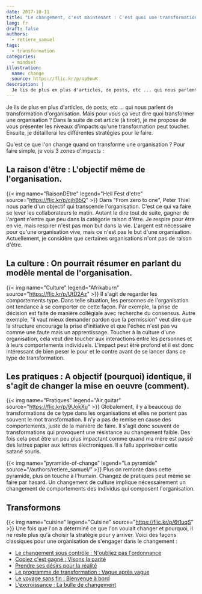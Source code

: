 ```yaml
---
date: 2017-10-11
title: "Le changement, c'est maintenant : C'est quoi une transformation ?"
lang: fr
draft: false
authors:
  - retiere_samuel
tags:
  - transformation
categories:
  - mindset
illustration:
  name: change
  source: https://flic.kr/p/op5nwK
description: |
  Je lis de plus en plus d'articles, de posts, etc ... qui nous parlent de transformation d'organisation. Mais pour vous ça veut dire quoi transformer une organisation ? Dans la suite de cet article (à tiroir), je me propose de vous présenter les niveaux d'impacts qu'une transformation peut toucher. Ensuite, je détaillerai les différentes stratégies pour le faire.
---
```

Je lis de plus en plus d'articles, de posts, etc ... qui nous parlent de transformation d'organisation. Mais pour vous ça veut dire quoi transformer une organisation ? Dans la suite de cet article (à tiroir), je me propose de vous présenter les niveaux d'impacts qu'une transformation peut toucher. Ensuite, je détaillerai les différentes stratégies pour le faire.

Qu'est ce que l'on change quand on transforme une organisation ? Pour faire simple, je vois 3 zones d'impacts :

## La raison d'être : L'objectif même de l'organisation.
{{< img name="RaisonDEtre" legend="Hell Fest d'etre" source="https://flic.kr/p/cjhBbQ" >}}
Dans "From zero to one", Peter Thiel nous parle d'un objectif qui transcende l'organisation. C'est ce qui va faire se lever les collaborateurs le matin. Autant le dire tout de suite, gagner de l'argent n'entre que peu dans la catégorie raison d'être. Je respire pour être en vie, mais respirer n'est pas mon but dans la vie. L'argent est nécessaire pour qu'une organisation vive, mais ce n'est pas le but d'une organisation. Actuellement, je considère que certaines organisations n'ont pas de raison d'être.

## La culture : On pourrait résumer en parlant du modèle mental de l'organisation.
{{< img name="Culture" legend="Afrikaburn" source="https://flic.kr/p/UtD2Az" >}}
Il s'agit de regarder les comportements type. Dans telle situation, les personnes de l'organisation ont tendance à se comporter de cette façon. Par exemple, la prise de décision est faite de manière collégiale avec recherche du consensus. Autre exemple, "il vaut mieux demander pardon que la permission" veut dire que la structure encourage la prise d'initiative et que l'échec n'est pas vu comme une faute mais un apprentissage. Toucher à la culture d'une organisation, cela veut dire toucher aux interactions entre les personnes et à leurs comportements individuels. L'impact peut être profond et il est donc intéressant de bien peser le pour et le contre avant de se lancer dans ce type de transformation.

## Les pratiques : A objectif (pourquoi) identique, il s'agit de changer la mise en oeuvre (comment).
{{< img name="Pratiques" legend="Air guitar" source="https://flic.kr/p/9UokXu" >}}
Globalement, il y a beaucoup de transformations de ce type dans les organisations et elles ne portent pas souvent le mot transformation. Il n'y a pas de remise en cause des comportements, juste de la manière de faire. Il s'agit donc souvent de transformations qui provoquent une résistance au changement faible. Des fois cela peut être un peu plus impactant comme quand ma mère est passé des lettres papier aux lettres électroniques. Il a fallu apprivoiser cette satané souris.

{{< img name="pyramide-of-change" legend="La pyramide" source="/authors/retiere_samuel/" >}}
Plus on remonte dans cette pyramide, plus on touche à l'humain. Changez de pratiques peut même se faire par hasard. Un changement de culture implique nécessairement un changement de comportements des individus qui composent l'organisation.

## Transformons
{{< img name="cuisine" legend="Cuisine" source="https://flic.kr/p/6t1uqS" >}}
Une fois que l'on a déterminé ce que l'on voulait changer et pourquoi, il ne reste plus qu'à choisir la stratégie pour y arriver. Voici des façons classiques pour une organisation de s'engager dans le changement :

- [Le changement sous contrôle : N'oubliez pas l'ordonnance]
- [Copiez c'est gagné : Visons la parité]
- [Prendre ses désirs pour la réalité]
- [Le programme de transformation : Vague après vague]
- [Le voyage sans fin : Bienvenue à bord]
- [L'excroissance : La bulle de changement]

[Le changement sous contrôle : N'oubliez pas l'ordonnance]: /articles/2017-10-11-sous_ordonnance
[Copiez c'est gagné : Visons la parité]: /articles/2017-10-11-visons_la_parite
[Prendre ses désirs pour la réalité]: /articles/2017-10-11-desirs_pour_realites
[Le programme de transformation : Vague après vague]: /articles/2017-10-11-vague_apres_vague
[Le voyage sans fin : Bienvenue à bord]: /articles/2017-10-11-invitation_au_voyage
[L'excroissance : La bulle de changement]: /articles/2017-10-11-bulle_changement
